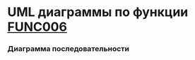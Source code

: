 # UML диаграммы по функции [FUNC006](./TechnicalSpecification.md)

### Диаграмма последовательности

